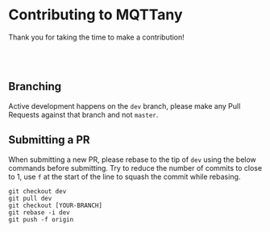 # Contributing to MQTTany

Thank you for taking the time to make a contribution!

<br><br>

## Branching

Active development happens on the `dev` branch, please make any Pull Requests
against that branch and not `master`.

## Submitting a PR

When submitting a new PR, please rebase to the tip of `dev` using the below
commands before submitting. Try to reduce the number of commits to close to 1,
use `f` at the start of the line to squash the commit while rebasing.

```text
git checkout dev
git pull dev
git checkout [YOUR-BRANCH]
git rebase -i dev
git push -f origin
```
